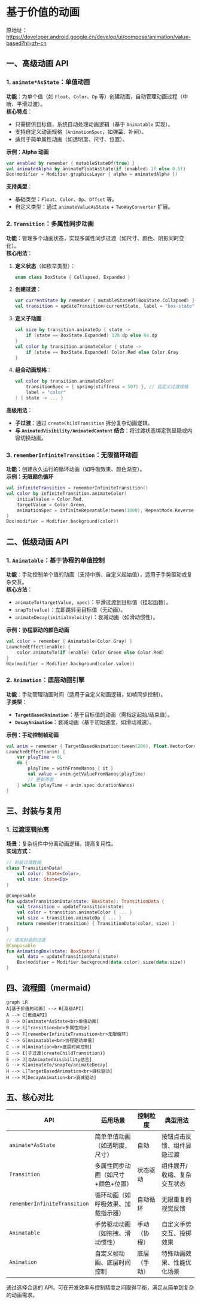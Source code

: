 
# 基于价值的动画  

原地址：<https://developer.android.google.cn/develop/ui/compose/animation/value-based?hl=zh-cn>  

## 一、高级动画 API  

### 1. `animate*AsState`：单值动画  

**功能**：为单个值（如 `Float`、`Color`、`Dp` 等）创建动画，自动管理动画过程（中断、平滑过渡）。  
**核心特点**：  

- 只需提供目标值，系统自动处理动画逻辑（基于 `Animatable` 实现）。  
- 支持自定义动画规格（`AnimationSpec`，如弹簧、补间）。  
- 适用于简单属性动画（如透明度、尺寸、位置）。  

**示例：Alpha 动画**  

```kotlin  
var enabled by remember { mutableStateOf(true) }  
val animatedAlpha by animateFloatAsState(if (enabled) 1f else 0.5f)  
Box(modifier = Modifier.graphicsLayer { alpha = animatedAlpha })  
```  

**支持类型**：  

- 基础类型：`Float`、`Color`、`Dp`、`Offset` 等。  
- 自定义类型：通过 `animateValueAsState` + `TwoWayConverter` 扩展。  

### 2. `Transition`：多属性同步动画  

**功能**：管理多个动画状态，实现多属性同步过渡（如尺寸、颜色、阴影同时变化）。  
**核心用法**：  

1. **定义状态**（如枚举类型）：  

   ```kotlin  
   enum class BoxState { Collapsed, Expanded }  
   ```  

2. **创建过渡**：  

   ```kotlin  
   var currentState by remember { mutableStateOf(BoxState.Collapsed) }  
   val transition = updateTransition(currentState, label = "box-state")  
   ```  

3. **定义子动画**：  

   ```kotlin  
   val size by transition.animateDp { state ->  
       if (state == BoxState.Expanded) 128.dp else 64.dp  
   }  
   val color by transition.animateColor { state ->  
       if (state == BoxState.Expanded) Color.Red else Color.Gray  
   }  
   ```  

4. **组合动画规格**：  

   ```kotlin  
   val color by transition.animateColor(  
       transitionSpec = { spring(stiffness = 50f) }, // 自定义过渡规格  
       label = "color"  
   ) { state -> ... }  
   ```  

**高级用法**：  

- **子过渡**：通过 `createChildTransition` 拆分复杂动画逻辑。  
- **与 `AnimatedVisibility/AnimatedContent` 结合**：将过渡状态绑定到显隐或内容切换动画。  

### 3. `rememberInfiniteTransition`：无限循环动画  

**功能**：创建永久运行的循环动画（如呼吸效果、颜色渐变）。  
**示例：无限颜色循环**  

```kotlin  
val infiniteTransition = rememberInfiniteTransition()  
val color by infiniteTransition.animateColor(  
    initialValue = Color.Red,  
    targetValue = Color.Green,  
    animationSpec = infiniteRepeatable(tween(1000), RepeatMode.Reverse)  
)  
Box(modifier = Modifier.background(color))  
```  

## 二、低级动画 API  

### 1. `Animatable`：基于协程的单值控制  

**功能**：手动控制单个值的动画（支持中断、自定义起始值），适用于手势驱动或复杂交互。  
**核心方法**：  

- `animateTo(targetValue, spec)`：平滑过渡到目标值（挂起函数）。  
- `snapTo(value)`：立即跳转至目标值（无动画）。  
- `animateDecay(initialVelocity)`：衰减动画（如滑动惯性）。  

**示例：协程驱动的颜色动画**  

```kotlin  
val color = remember { Animatable(Color.Gray) }  
LaunchedEffect(enable) {  
    color.animateTo(if (enable) Color.Green else Color.Red)  
}  
Box(modifier = Modifier.background(color.value))  
```  

### 2. `Animation`：底层动画引擎  

**功能**：手动管理动画时间（适用于自定义动画逻辑，如帧同步控制）。  
**子类型**：  

- **`TargetBasedAnimation`**：基于目标值的动画（需指定起始/结束值）。  
- **`DecayAnimation`**：衰减动画（基于初始速度，如滑动减速）。  

**示例：手动控制帧动画**  

```kotlin  
val anim = remember { TargetBasedAnimation(tween(200), Float.VectorConverter, 200f, 1000f) }  
LaunchedEffect(anim) {  
    var playTime = 0L  
    do {  
        playTime = withFrameNanos { it }  
        val value = anim.getValueFromNanos(playTime)  
        // 更新界面  
    } while (playTime < anim.spec.durationNanos)  
}  
```  

## 三、封装与复用  

### 1. 过渡逻辑抽离  

**场景**：复杂组件中分离动画逻辑，提高复用性。  
**实现方式**：  

```kotlin  
// 封装过渡数据  
class TransitionData(  
    val color: State<Color>,  
    val size: State<Dp>  
)  

@Composable  
fun updateTransitionData(state: BoxState): TransitionData {  
    val transition = updateTransition(state)  
    val color = transition.animateColor { ... }  
    val size = transition.animateDp { ... }  
    return remember(transition) { TransitionData(color, size) }  
}  

// 使用封装的过渡  
@Composable  
fun AnimatingBox(state: BoxState) {  
    val data = updateTransitionData(state)  
    Box(modifier = Modifier.background(data.color).size(data.size))  
}  
```  

## 四、流程图（mermaid）  

```mermaid  
graph LR  
A[基于价值的动画] --> B[高级API]  
A --> C[低级API]  
B --> D[animate*AsState<br>单值动画]  
B --> E[Transition<br>多属性同步]  
B --> F[rememberInfiniteTransition<br>无限循环]  
C --> G[Animatable<br>协程驱动单值]  
C --> H[Animation<br>底层时间控制]  
E --> I[子过渡(createChildTransition)]  
E --> J[与AnimatedVisibility结合]  
G --> K[animateTo/snapTo/animateDecay]  
H --> L[TargetBasedAnimation<br>目标驱动]  
H --> M[DecayAnimation<br>衰减驱动]  
```  

## 五、核心对比  

| **API**                | **适用场景**                          | **控制粒度**       | **典型用法**                  |  
|------------------------|---------------------------------------|--------------------|-------------------------------|  
| `animate*AsState`       | 简单单值动画（如透明度、尺寸）        | 自动              | 按钮点击反馈、组件显隐过渡    |  
| `Transition`           | 多属性同步动画（如尺寸+颜色+位置）    | 状态驱动          | 组件展开/收缩、复杂交互状态  |  
| `rememberInfiniteTransition` | 循环动画（如呼吸效果、加载指示器）  | 自动循环          | 无限重复的视觉反馈           |  
| `Animatable`           | 手势驱动动画（如拖拽、滑动惯性）      | 手动（协程）      | 自定义手势交互、投掷效果      |  
| `Animation`            | 自定义帧动画、底层时间控制            | 底层（手动）      | 特殊动画效果、性能优化场景    |  

通过选择合适的 API，可在开发效率与控制精度之间取得平衡，满足从简单到复杂的动画需求。
